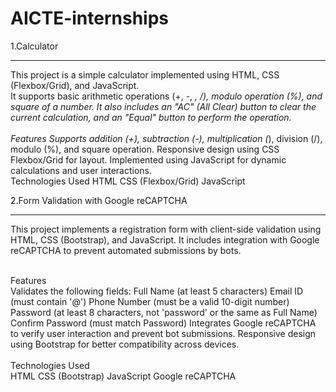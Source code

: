 # AICTE-internships

1.Calculator<br><hr>
This project is a simple calculator implemented using HTML, CSS (Flexbox/Grid), and JavaScript. <br>It supports basic arithmetic operations (+, -, *, /), modulo operation (%), and square of a number. It also includes an "AC" (All Clear) button to clear the current calculation, and an "Equal" button to perform the operation.<br>
<br>
Features
Supports addition (+), subtraction (-), multiplication (*), division (/), modulo (%), and square operation.
Responsive design using CSS Flexbox/Grid for layout.
Implemented using JavaScript for dynamic calculations and user interactions.<br>
Technologies Used
HTML
CSS (Flexbox/Grid)
JavaScript<br>


2.Form Validation with Google reCAPTCHA <br><hr>
This project implements a registration form with client-side validation using HTML, CSS (Bootstrap), and JavaScript. It includes integration with Google reCAPTCHA to prevent automated submissions by bots.

<br>Features<br>
Validates the following fields:
Full Name (at least 5 characters)
Email ID (must contain '@')
Phone Number (must be a valid 10-digit number)
Password (at least 8 characters, not 'password' or the same as Full Name)
Confirm Password (must match Password)
Integrates Google reCAPTCHA to verify user interaction and prevent bot submissions.
Responsive design using Bootstrap for better compatibility across devices.<br>
<br>Technologies Used<br>
HTML
CSS (Bootstrap)
JavaScript
Google reCAPTCHA

